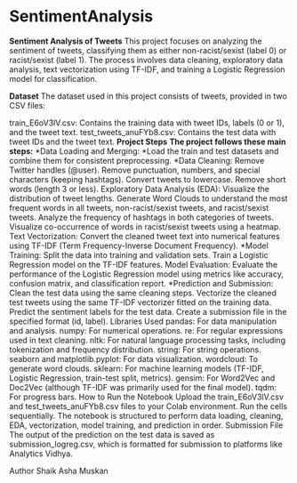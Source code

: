 # SentimentAnalysis
**Sentiment Analysis of Tweets**
This project focuses on analyzing the sentiment of tweets, classifying them as either non-racist/sexist (label 0) or racist/sexist (label 1). The process involves data cleaning, exploratory data analysis, text vectorization using TF-IDF, and training a Logistic Regression model for classification.

**Dataset**
The dataset used in this project consists of tweets, provided in two CSV files:

train_E6oV3lV.csv: Contains the training data with tweet IDs, labels (0 or 1), and the tweet text.
test_tweets_anuFYb8.csv: Contains the test data with tweet IDs and the tweet text.
**Project Steps**
**The project follows these main steps:**
*Data Loading and Merging:
*Load the train and test datasets and combine them for consistent preprocessing.
*Data Cleaning:
Remove Twitter handles (@user).
Remove punctuation, numbers, and special characters (keeping hashtags).
Convert tweets to lowercase.
Remove short words (length 3 or less).
Exploratory Data Analysis (EDA):
Visualize the distribution of tweet lengths.
Generate Word Clouds to understand the most frequent words in all tweets, non-racist/sexist tweets, and racist/sexist tweets.
Analyze the frequency of hashtags in both categories of tweets.
Visualize co-occurrence of words in racist/sexist tweets using a heatmap.
Text Vectorization: Convert the cleaned tweet text into numerical features using TF-IDF (Term Frequency-Inverse Document Frequency).
*Model Training:
Split the data into training and validation sets.
Train a Logistic Regression model on the TF-IDF features.
Model Evaluation: Evaluate the performance of the Logistic Regression model using metrics like accuracy, confusion matrix, and classification report.
*Prediction and Submission:
Clean the test data using the same cleaning steps.
Vectorize the cleaned test tweets using the same TF-IDF vectorizer fitted on the training data.
Predict the sentiment labels for the test data.
Create a submission file in the specified format (id, label).
Libraries Used
pandas: For data manipulation and analysis.
numpy: For numerical operations.
re: For regular expressions used in text cleaning.
nltk: For natural language processing tasks, including tokenization and frequency distribution.
string: For string operations.
seaborn and matplotlib.pyplot: For data visualization.
wordcloud: To generate word clouds.
sklearn: For machine learning models (TF-IDF, Logistic Regression, train-test split, metrics).
gensim: For Word2Vec and Doc2Vec (although TF-IDF was primarily used for the final model).
tqdm: For progress bars.
How to Run the Notebook
Upload the train_E6oV3lV.csv and test_tweets_anuFYb8.csv files to your Colab environment.
Run the cells sequentially. The notebook is structured to perform data loading, cleaning, EDA, vectorization, model training, and prediction in order.
Submission File
The output of the prediction on the test data is saved as submission_logreg.csv, which is formatted for submission to platforms like Analytics Vidhya.

Author
Shaik Asha Muskan

